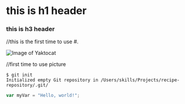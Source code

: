 # this is h1 header

### this is h3 header


//this is the first time to use #.

![Image of Yaktocat](https://octodex.github.com/images/yaktocat.png)

//first time to use picture

```
$ git init
Initialized empty Git repository in /Users/skills/Projects/recipe-repository/.git/
```

``` javascript
var myVar = "Hello, world!";
```
